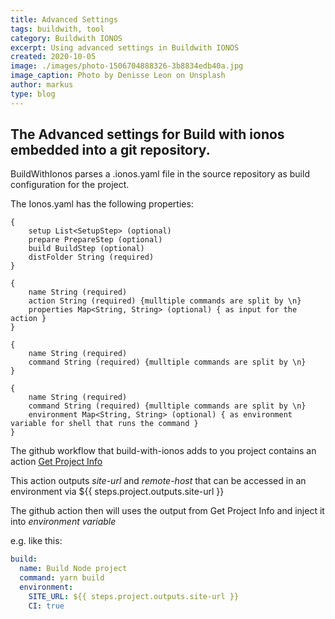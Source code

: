 ```yaml
---
title: Advanced Settings
tags: buildwith, tool
category: Buildwith IONOS
excerpt: Using advanced settings in Buildwith IONOS
created: 2020-10-05
image: ./images/photo-1506704888326-3b8834edb40a.jpg
image_caption: Photo by Denisse Leon on Unsplash
author: markus
type: blog
---
```


## The Advanced settings for Build with ionos embedded into a git repository.

BuildWithIonos parses a .ionos.yaml file in the source repository as build configuration for the project.

The Ionos.yaml has the following properties:

```java:title=Ionos.type
{
    setup List<SetupStep> (optional)
    prepare PrepareStep (optional)
    build BuildStep (optional)
    distFolder String (required)
} 
```

```java:title=SetupStep.type
{
    name String (required)
    action String (required) {mulltiple commands are split by \n}
    properties Map<String, String> (optional) { as input for the action } 
} 
```

```java:title=PrepareStep.type
{
    name String (required)
    command String (required) {mulltiple commands are split by \n}
} 
```

```java:title=BuildStep.type
{
    name String (required)
    command String (required) {mulltiple commands are split by \n}
    environment Map<String, String> (optional) { as environment variable for shell that runs the command } 
} 
```

The github workflow that build-with-ionos adds to you project contains an action [Get Project Info](https://github.com/marketplace/actions/get-project-info)

This action outputs *site-url* and *remote-host* that can be accessed in an environment via ${{ steps.project.outputs.site-url }}

The github action then will uses the output from Get Project Info and inject it into *environment variable* 

e.g. like this:
```yaml
build:
  name: Build Node project
  command: yarn build
  environment:
    SITE_URL: ${{ steps.project.outputs.site-url }}
    CI: true
```

